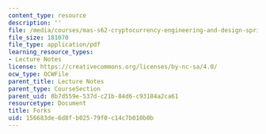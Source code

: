 ```yaml
---
content_type: resource
description: ''
file: /media/courses/mas-s62-cryptocurrency-engineering-and-design-spring-2018/156683de6d8fb02579f0c14c7b010b0b_MAS-S62S18-lec08.pdf
file_size: 181070
file_type: application/pdf
learning_resource_types:
- Lecture Notes
license: https://creativecommons.org/licenses/by-nc-sa/4.0/
ocw_type: OCWFile
parent_title: Lecture Notes
parent_type: CourseSection
parent_uid: 8b7d559e-537d-c21b-84d6-c93184a2ca61
resourcetype: Document
title: Forks
uid: 156683de-6d8f-b025-79f0-c14c7b010b0b
---
```

